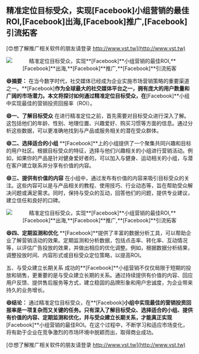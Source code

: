 ## **精准定位目标受众，实现**[Facebook]**小组营销的最佳ROI,**[Facebook]**出海,**[Facebook]**推广,**[Facebook]**引流拓客**

[😍想了解推广相关软件的朋友请登录 http://www.vst.tw](http://www.vst.tw)

 <center><img src="https://vst.tw/MP4/tuiguang/png/6.png" alt="精准定位目标受众，实现**[Facebook]**小组营销的最佳ROI,**[Facebook]**出海,**[Facebook]**推广,**[Facebook]**引流拓客"></center>

**😄摘要：**
在当今数字时代，社交媒体已经成为企业实施市场营销策略的重要渠道之一。**[Facebook]**作为全球最大的社交媒体平台之一，拥有庞大的用户数量和广阔的市场潜力。本文将探讨如何通过精准定位目标受众，在**[Facebook]**小组中实现最佳的营销投资回报率（ROI）。

**😄一、了解目标受众**
在进行精准定位之前，首先需要对目标受众进行深入了解。这包括他们的年龄、性别、地理位置、兴趣爱好、购买习惯等方面的信息。通过分析这些数据，可以更准确地找到与产品或服务相关的潜在受众群体。

**😄二、选择适合的小组**
**[Facebook]**上的小组提供了一个聚集共同兴趣和目标的用户社区。根据目标受众的特征，选择与他们兴趣相关的小组进行营销活动。例如，如果你的产品是针对健身爱好者的，可以加入与健身、运动相关的小组，与潜在客户建立联系并分享有价值的内容。

**😄三、提供有价值的内容**
在小组中，通过发布有价值的内容来吸引目标受众的关注。这些内容可以是与产品相关的教程、使用技巧、行业动态等，旨在帮助受众解决问题或满足需求。同时，保持与受众的互动，回答他们的问题，提供专业建议，建立信任和良好的口碑。

 <center><img src="https://vst.tw/MP4/tuiguang/png/6.png" alt="精准定位目标受众，实现**[Facebook]**小组营销的最佳ROI,**[Facebook]**出海,**[Facebook]**推广,**[Facebook]**引流拓客"></center>

**😄四、定期监测和优化**
**[Facebook]**提供了丰富的数据分析工具，可以帮助企业了解营销活动的效果。定期监测和分析数据，包括点击率、转化率、互动情况等，以评估广告投放的效果，并做出相应的优化调整。例如，根据数据分析结果，调整投放时间、内容形式或目标受众定位策略，以提高ROI。

五、与受众建立长期关系
成功的**[Facebook]**小组营销不仅仅局限于短期的投放和销售，更重要的是与受众建立长期的关系。通过持续提供有价值的内容、回应用户反馈、提供售后服务等方式，建立稳固的品牌形象和用户忠诚度，为企业带来持久的业务增长。

**😄结论：**
通过精准定位目标受众，在**[Facebook]**小组中实现最佳的营销投资回报率是一项复杂而又关键的任务。只有深入了解目标受众、选择适合的小组、提供有价值的内容、定期监测和优化，并与受众建立长期关系，才能真正实现**[Facebook]**小组营销的最佳ROI。在这个过程中，不断学习和适应市场变化，将有助于企业在竞争激烈的市场环境中脱颖而出，取得商业成功。

[😍想了解推广相关软件的朋友请登录 http://www.vst.tw](http://www.vst.tw)



